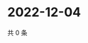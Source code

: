# 2022-12-04

共 0 条

<!-- BEGIN WEIBO -->
<!-- 最后更新时间 Sun Dec 04 2022 05:11:36 GMT+0800 (China Standard Time) -->

<!-- END WEIBO -->
